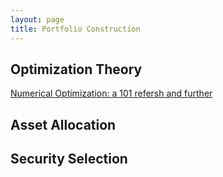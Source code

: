 ```yaml
---
layout: page
title: Portfolio Construction
---
```



## Optimization Theory

[Numerical Optimization: a 101 refersh and further](https://skybluerw.github.io/2023/02/28/convex-optimization-basic.html)

## Asset Allocation

## Security Selection

